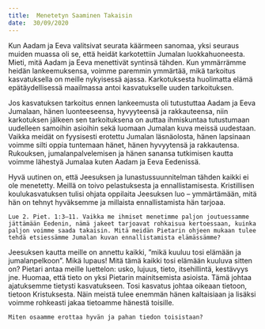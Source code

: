 ```yaml
---
title:  Menetetyn Saaminen Takaisin
date:  30/09/2020
---
```


Kun Aadam ja Eeva valitsivat seurata käärmeen sanomaa, yksi seuraus muiden muassa oli se, että heidät karkotettiin Jumalan luokkahuoneesta. Mieti, mitä Aadam ja Eeva menettivät syntinsä tähden. Kun ymmärrämme heidän lankeemuksensa, voimme paremmin ymmärtää, mikä tarkoitus kasvatuksella on meille nykyisessä ajassa. Karkotuksesta huolimatta elämä epätäydellisessä maailmassa antoi kasvatukselle uuden tarkoituksen.

Jos kasvatuksen tarkoitus ennen lankeemusta oli tutustuttaa Aadam ja Eeva Jumalaan, hänen luonteeseensa, hyvyyteensä ja rakkauteensa, niin karkotuksen jälkeen sen tarkoituksena on auttaa ihmiskuntaa tutustumaan uudelleen samoihin asioihin sekä luomaan Jumalan kuva meissä uudestaan. Vaikka meidät on fyysisesti erotettu Jumalan läsnäolosta, hänen lapsinaan voimme silti oppia tuntemaan hänet, hänen hyvyytensä ja rakkautensa. Rukouksen, jumalanpalvelemisen ja hänen sanansa tutkimisen kautta voimme lähestyä Jumalaa kuten Aadam ja Eeva Eedenissä.

Hyvä uutinen on, että Jeesuksen ja lunastussuunnitelman tähden kaikki ei ole menetetty. Meillä on toivo pelastuksesta ja ennallistamisesta. Kristillisen koulukasvatuksen tulisi ohjata oppilaita Jeesuksen luo – ymmärtämään, mitä hän on tehnyt hyväksemme ja millaista ennallistamista hän tarjoaa.

`Lue 2. Piet. 1:3–11. Vaikka me ihmiset menetimme paljon joutuessamme jättämään Eedenin, nämä jakeet tarjoavat rohkaisua kertoessaan, kuinka paljon voimme saada takaisin. Mitä meidän Pietarin ohjeen mukaan tulee tehdä etsiessämme Jumalan kuvan ennallistamista elämässämme?`

Jeesuksen kautta meille on annettu kaikki, ”mikä kuuluu tosi elämään ja jumalanpelkoon”. Mikä lupaus! Mitä tämä kaikki tosi elämään kuuluva sitten on? Pietari antaa meille luettelon: usko, lujuus, tieto, itsehillintä, kestävyys jne. Huomaa, että tieto on yksi Pietarin mainitsemista asioista. Tämä johtaa ajatuksemme tietysti kasvatukseen. Tosi kasvatus johtaa oikeaan tietoon, tietoon Kristuksesta. Näin meistä tulee enemmän hänen kaltaisiaan ja lisäksi voimme rohkeasti jakaa tietoamme hänestä toisille.

`Miten osaamme erottaa hyvän ja pahan tiedon toisistaan?`